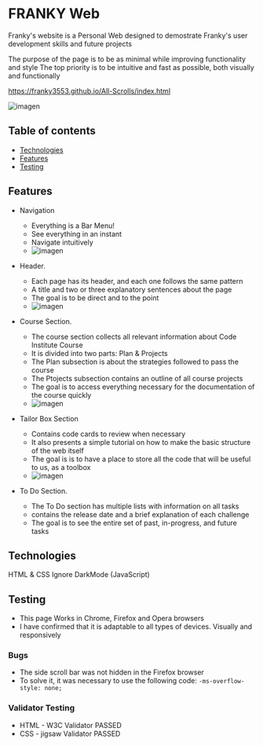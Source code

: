 # FRANKY Web
Franky's website is a Personal Web designed to demostrate Franky's user development skills and future projects

The purpose of the page is to be as minimal while improving functionality and style
The top priority is to be intuitive and fast as possible, both visually and functionally

https://franky3553.github.io/All-Scrolls/index.html


![imagen](https://user-images.githubusercontent.com/45402163/156274311-5851b3e2-d4a5-40de-93df-16e025aab4e1.png)


## Table of contents
* [Technologies](#technologies)
* [Features](#features)
* [Testing](#testing)

## Features
* Navigation
  * Everything is a Bar Menu! 
  * See everything in an instant
  * Navigate intuitively  
  * ![imagen](https://user-images.githubusercontent.com/45402163/156281399-d7567547-48ce-41df-be1f-6f270b4891c3.png)


* Header.
  * Each page has its header, and each one follows the same pattern
  * A title and two or three explanatory sentences about the page
  * The goal is to be direct and to the point
  * ![imagen](https://user-images.githubusercontent.com/45402163/156282396-53b51231-4a05-4255-87ae-392933f1b8de.png)



* Course Section.
  * The course section collects all relevant information about Code Institute Course
  * It is divided into two parts: Plan & Projects
  * The Plan subsection is about the strategies followed to pass the course
  * The Ptojects subsection contains an outline of all course projects
  * The goal is to access everything necessary for the documentation of the course quickly
  * ![imagen](https://user-images.githubusercontent.com/45402163/156298401-cea9c896-17a5-40e5-acca-c4f9287e9376.png)



* Tailor Box Section
  * Contains code cards to review when necessary
  * It also presents a simple tutorial on how to make the basic structure of the web itself
  * The goal is is to have a place to store all the code that will be useful to us, as a toolbox
  * ![imagen](https://user-images.githubusercontent.com/45402163/156277463-3478bd04-ce3a-471a-a546-d9f299af5446.png)


* To Do Section.
  * The To Do section has multiple lists with information on all tasks
  * contains the release date and a brief explanation of each challenge
  * The goal is to see the entire set of past, in-progress, and future tasks
  

## Technologies
HTML & CSS
Ignore DarkMode (JavaScript)

## Testing
* This page Works in Chrome, Firefox and Opera browsers
* I have confirmed that it is adaptable to all types of devices. Visually and responsively

### Bugs
* The side scroll bar was not hidden in the Firefox browser
* To solve it, it was necessary to use the following code:
`
-ms-overflow-style: none;
`

### Validator Testing
* HTML - W3C Validator PASSED
* CSS - jigsaw Validator PASSED
